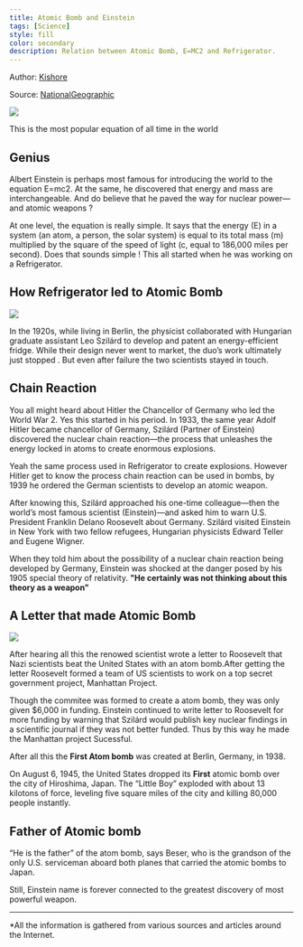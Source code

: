 ```yaml
---
title: Atomic Bomb and Einstein
tags: [Science]
style: fill
color: secondary
description: Relation between Atomic Bomb, E=MC2 and Refrigerator.
---
```

Author: [Kishore](https://kishore.cc)

Source: [NationalGeographic](www.nationalgeographic.com)

![](https://physicsworld.com/wp-content/uploads/2011/08/hasenohrl1.jpg)

This is the most popular equation of all time in the world

## Genius

Albert Einstein is perhaps most famous for introducing the world to the equation E=mc2. At the same, he discovered that energy and mass are interchangeable. And do believe that he paved the way for nuclear power—and atomic weapons ?

At one level, the equation is really simple. It says that the energy (E) in a system (an atom, a person, the solar system) is equal to its total mass (m) multiplied by the square of the speed of light (c, equal to 186,000 miles per second). Does that sounds simple ! This all started when he was working on a Refrigerator.

## How Refrigerator led to Atomic Bomb

![](https://www.viva.org.uk/sites/default/files/styles/facebook_og_image/public/Albert%20Einstein_0.jpg?itok=kF8obH83)

In the 1920s, while living in Berlin, the physicist collaborated with Hungarian graduate assistant Leo Szilárd to develop and patent an energy-efficient fridge. While their design never went to market, the duo’s work ultimately just stopped . But even after failure the two scientists stayed in touch.

## Chain Reaction

You all might heard about Hitler the Chancellor of Germany who led the World War 2. Yes this started in his period. In 1933, the same year Adolf Hitler became chancellor of Germany, Szilárd (Partner of Einstein) discovered the nuclear chain reaction—the process that unleashes the energy locked in atoms to create enormous explosions.

Yeah the same process used in Refrigerator to create explosions. However Hitler get to know the process chain reaction can be used in bombs, by 1939 he ordered the German scientists to develop an atomic weapon.

After knowing this, Szilárd approached his one-time colleague—then the world’s most famous scientist (Einstein)—and asked him to warn U.S. President Franklin Delano Roosevelt about Germany. Szilárd visited Einstein in New York with two fellow refugees, Hungarian physicists Edward Teller and Eugene Wigner.

 When they told him about the possibility of a nuclear chain reaction being developed by Germany, Einstein was shocked at the danger posed by his 1905 special theory of relativity.  <b> "He certainly was not thinking about this theory as a weapon" </b>

## A Letter that made Atomic Bomb

![](https://veterans.nv.gov/wp-content/uploads/2019/08/hiroshima-bombing-article-about-atomic-bomb.jpg)

After hearing all this the renowed scientist wrote a letter to Roosevelt that Nazi scientists beat the United States with an atom bomb.After getting the letter Roosevelt formed a team of US scientists to work on a top secret government project, Manhattan Project.

Though the commitee was formed to create a atom bomb, they was only given $6,000 in funding. Einstein continued to write letter to Roosevelt for more funding by warning that Szilárd would publish key nuclear findings in a scientific journal if they was not better funded. Thus by this way he made the Manhattan project Sucessful.

After all this the <b>First Atom bomb</b> was created at Berlin, Germany, in 1938.

On August 6, 1945, the United States dropped its <b>First</b> atomic bomb over the city of Hiroshima, Japan. The “Little Boy” exploded with about 13 kilotons of force, leveling five square miles of the city and killing 80,000 people instantly.

## Father of Atomic bomb

“He is the father” of the atom bomb, says Beser, who is the grandson of the only U.S. serviceman aboard both planes that carried the atomic bombs to Japan.

Still, Einstein name is forever connected to the greatest discovery of most powerful weapon.

------------------------------------------------------------------------------------------
*All the information is gathered from various sources and articles around the Internet.
